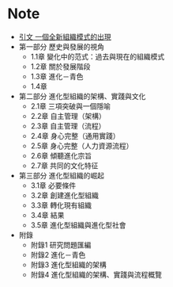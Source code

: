 # Note
- [引文 一個全新組織模式的出現]()
- 第一部分 歷史與發展的視角
  - 1.1章 變化中的范式：過去與現在的組織模式
  - 1.2章 關於發展階段
  - 1.3章 進化－青色
  - 1.4章
- 第二部分 進化型組織的架構、實踐與文化
  - 2.1章 三項突破與一個隱喻
  - 2.2章 自主管理（架構）
  - 2.3章 自主管理（流程）
  - 2.4章 身心完整（通用實踐）
  - 2.5章 身心完整（人力資源流程）
  - 2.6章 傾聽進化宗旨
  - 2.7章 共同的文化特征
- 第三部分 進化型組織的崛起
  - 3.1章 必要條件
  - 3.2章 創建進化型組織
  - 3.3章 轉化現有組織
  - 3.4章 結果
  - 3.5章 進化型組織與進化型社會
- 附錄
  - 附錄1 研究問題匯編
  - 附錄2 進化－青色
  - 附錄3 進化型組織的架構
  - 附錄4 進化型組織的架構、實踐與流程概覽
